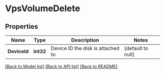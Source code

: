 # VpsVolumeDelete

## Properties
Name | Type | Description | Notes
------------ | ------------- | ------------- | -------------
**DeviceId** | **int32** | Device ID the disk is attached to | [default to null]

[[Back to Model list]](../README.md#documentation-for-models) [[Back to API list]](../README.md#documentation-for-api-endpoints) [[Back to README]](../README.md)


